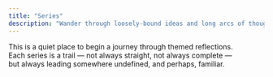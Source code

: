 ```yaml
---
title: "Series"
description: "Wander through loosely-bound ideas and long arcs of thought."
---
```


This is a quiet place to begin a journey through themed reflections.  
Each series is a trail — not always straight, not always complete —  
but always leading somewhere undefined, and perhaps, familiar.
